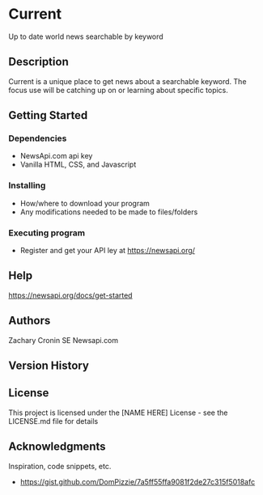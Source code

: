# Current
Up to date world news searchable by keyword

## Description

Current is a unique place to get news about a searchable keyword. The focus use will be catching up on or learning about specific topics. 

## Getting Started

### Dependencies

* NewsApi.com api key
* Vanilla HTML, CSS, and Javascript

### Installing

* How/where to download your program
* Any modifications needed to be made to files/folders

### Executing program

* Register and get your API ley at https://newsapi.org/


## Help

https://newsapi.org/docs/get-started


## Authors
Zachary Cronin SE
Newsapi.com

## Version History

## License

This project is licensed under the [NAME HERE] License - see the LICENSE.md file for details

## Acknowledgments

Inspiration, code snippets, etc.
* https://gist.github.com/DomPizzie/7a5ff55ffa9081f2de27c315f5018afc
